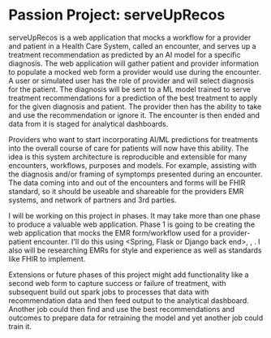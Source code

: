 # Passion Project: serveUpRecos

serveUpRecos is a web application that mocks a workflow for a provider and patient in a Health Care System, called an encounter, and serves up a treatment recommendation as predicted by an AI model for a specific diagnosis.  The web application will gather patient and provider information to populate a mocked web form a provider would use during the encounter.  A user or simulated user has the role of provider and will select diagnosis for the patient.  The diagnosis will be sent to a ML model trained to serve treatment recommendations for a prediction of the best treatment to apply for the given diagnosis and patient.  The provider then has the ability to take and use the recommendation or ignore it.  The encounter is then ended and data from it is staged for analytical dashboards.

Providers who want to start incorporating AI/ML predictions for treatments into the overall course of care for patients will now have this ability.  The idea is this system architecture is reproducible and extensible for many encounters, workflows, purposes and models.  For example, assisting with the diagnosis and/or framing of symptomps presented during an encounter. The data coming into and out of the encounters and forms will be FHIR standard, so it should be useable and shareable for the providers EMR systems, and network of partners and 3rd parties.

I will be working on this project in phases.  It may take more than one phase to produce a valuable web application.  Phase 1 is going to be creating the web application that mocks the EMR form/workflow used for a provider-patient encounter.  I'll do this using <Spring, Flask or Django back end>, <MySQL or PostgreSQL DB>, <React or Angular front end>.  I also will be researching EMRs for style and experience as well as standards like FHIR to implement.  

Extensions or future phases of this project might add functionality like a second web form to capture success or failure of treatment, with subsequent build out spark jobs to processes that data with recommendation data and then feed output to the analytical dashboard.  Another job could then find and use the best recommendations and outcomes to prepare data for retraining the model and yet another job could train it.
